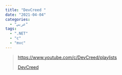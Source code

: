```yaml
---
title: "DevCreed "
date: "2021-04-04"
categories:
  - "عربي"
tags:
  - ".NET"
  - "c"
  - "mvc"
---
```


> https://www.youtube.com/c/DevCreed/playlists
>
> [DevCreed ](https://www.youtube.com/c/DevCreed/playlists)
